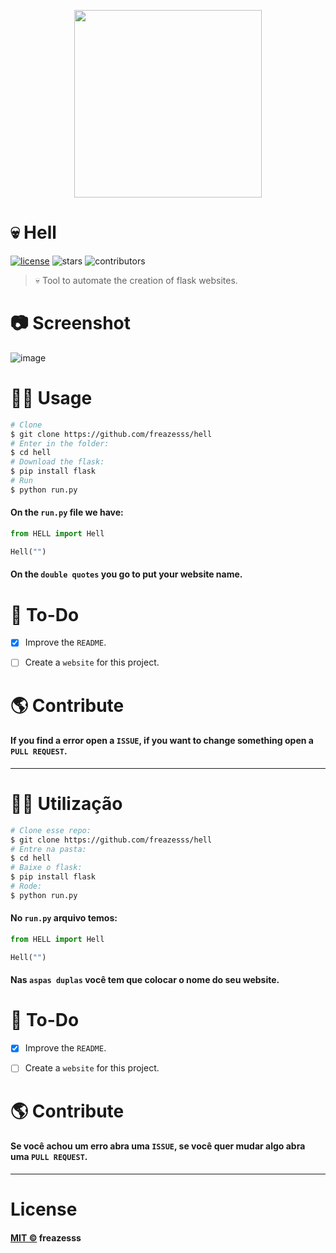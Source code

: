 <p align=center>
<img src='https://user-images.githubusercontent.com/60306241/81466305-f6d56400-91a6-11ea-963f-59b841c0c9af.png' width=300>
</p>

# :skull: Hell
[![license](https://img.shields.io/github/license/freazesss/hell)](./LICENSE)
![stars](https://img.shields.io/github/stars/freazesss/hell.svg)
![contributors](https://img.shields.io/github/contributors/freazesss/hell.svg)

> 💀 Tool to automate the creation of flask websites.

# 📷 Screenshot

![image](https://user-images.githubusercontent.com/60306241/81494996-5acd5a80-9283-11ea-8eb8-40bac032c8f8.gif)

# 👨‍💻 Usage

```sh
# Clone
$ git clone https://github.com/freazesss/hell
# Enter in the folder:
$ cd hell
# Download the flask:
$ pip install flask
# Run
$ python run.py
```

#### On the ``run.py`` file we have:
```py
from HELL import Hell

Hell("")
```
#### On the ``double quotes`` you go to put your website name.

# 🔧 To-Do

- [x] Improve the ``README``.
- [ ] Create a ``website`` for this project.



# 🌎 Contribute

#### If you find a error open a ``ISSUE``, if you want to change something open a ``PULL REQUEST``.
_______

# 👨‍💻 Utilização

```sh
# Clone esse repo:
$ git clone https://github.com/freazesss/hell
# Entre na pasta:
$ cd hell
# Baixe o flask:
$ pip install flask
# Rode:
$ python run.py
```

#### No ``run.py`` arquivo temos:

```py
from HELL import Hell

Hell("")
```

#### Nas ``aspas duplas`` você tem que colocar o nome do seu website.

# 🔧 To-Do

- [x] Improve the ``README``.
- [ ] Create a ``website`` for this project.



# 🌎 Contribute

#### Se você achou um erro abra uma ``ISSUE``, se você quer mudar algo abra uma ``PULL REQUEST``.

______

# License
#### [MIT ©](./LICENSE) freazesss
